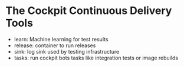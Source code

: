 The Cockpit Continuous Delivery Tools
=====================================

 * learn: Machine learning for test results
 * release: container to run releases
 * sink: log sink used by testing infrastructure
 * tasks: run cockpit bots tasks like integration tests or image rebuilds
